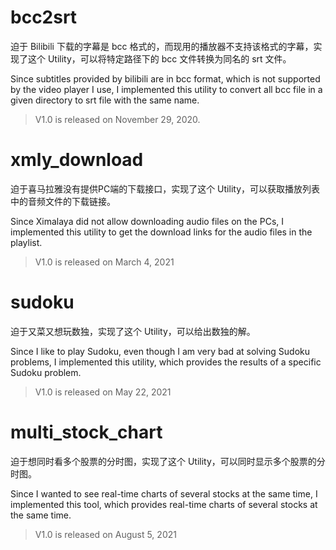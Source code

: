 # bcc2srt

迫于 Bilibili 下载的字幕是 bcc 格式的，而现用的播放器不支持该格式的字幕，实现了这个 Utility，可以将特定路径下的 bcc 文件转换为同名的 srt 文件。

Since subtitles provided by bilibili are in bcc format, which is not supported by the video player I use, I implemented this utility to convert all bcc file in a given directory to srt file with the same name.

> V1.0 is released on November 29, 2020.

# xmly_download

迫于喜马拉雅没有提供PC端的下载接口，实现了这个 Utility，可以获取播放列表中的音频文件的下载链接。

Since Ximalaya did not allow downloading audio files on the PCs, I implemented this utility to get the download links for the audio files in the playlist.

> V1.0 is released on March 4, 2021

# sudoku

迫于又菜又想玩数独，实现了这个 Utility，可以给出数独的解。

Since I like to play Sudoku, even though I am very bad at solving Sudoku problems, I implemented this utility, which provides the results of a specific Sudoku problem.

> V1.0 is released on May 22, 2021

# multi_stock_chart

迫于想同时看多个股票的分时图，实现了这个 Utility，可以同时显示多个股票的分时图。

Since I wanted to see real-time charts of several stocks at the same time, I implemented this tool, which provides real-time charts of several stocks at the same time.

> V1.0 is released on August 5, 2021


